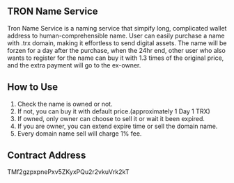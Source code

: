 ## TRON Name Service

Tron Name Service is a naming service that simpify long, complicated wallet address to human-comprehensible name. User can easily purchase a name with .trx domain, making it effortless to send digital assets. The name will be forzen for a day after the purchase, when the 24hr end, other user who also wants to register for the name can buy it with 1.3 times of the original price, and the extra payment will go to the ex-owner.

## How to Use

1. Check the name is owned or not.
2. If not, you can buy it with default price.(approximately 1 Day 1 TRX)
3. If owned, only owner can choose to sell it or wait it been expired.
4. If you are owner, you can extend expire time or sell the domain name.
5. Every domain name sell will charge 1% fee.

## Contract Address

TMf2gzpxpnePxv5ZKyxPQu2r2vkuVrk2kT
